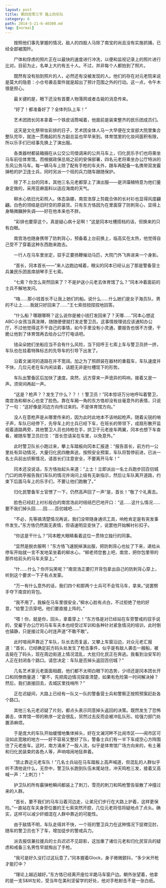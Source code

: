 ```yaml
---
layout: post
title: 第四百零三节 路上的乐队
category: 6
path: 2014-5-21-6-40300.md
tag: [normal]
---
```


　　按照他们事先掌握的情况，敌人的四股人马除了南宝的尚且没有实施抓捕，已经全部被围歼。

　　尸体和俘虏的照片正在以最快的速度进行冲洗，以便和监视记录上的照片进行比对。目前为止，名单上大约有五十人。不过，并非每个人都拍到了照片。

　　既然有没有拍到照片的人，必然还有没被发现的人。他们的存在对元老院来说是莫大的隐患：小仓号袭击案件就是超出了预计范围之外的行动。这一点，令午木很是担心。

　　最关键的是，眼下还没有首要人物落网或者击毙的消息传来。

　　“好了！都准备好了？全体列队上车！”

　　艺术团团长冈本拿着一个铁皮话筒喊着，他面前是装束整齐的民乐团成员们。

　　这天是文化祭带妆彩排的日子，艺术团全体人马一大早便在文宣部大院里集合整队完毕，就连一贯晚起的东方副总监也早早来到。体育馆里的化妆间面积有限，所以乐手们已经事先换上了演出服。

　　各类器材都装箱捆在从公交公司借调来的公共马车上，归化民乐手们也将乘坐马车前往体育馆。而根据政保总局之前的安保部署，四名元老将乘坐办公厅特派的东风公务马车。每一辆马车上除了配有手枪的车夫外，跟车再配备一名携带双发霰弹枪的护卫连士兵，同时另派一个班的兵力随车跟随保护。

　　除了不上台的冈本，其他三名元老都穿上了演出服——是洪璜楠特意为他们量身定做的，采用亚麻面料以适应海南的天气。

　　柳水心依旧光彩照人。体态袅娜，南宫浩穿上剪裁合体的长衬衫也显得风度翩翩。白色的领结是旧时空的原装货。只有东方恪因为在里面穿了防刺背心，显得上身略微臃肿失调——好在他本来也不胖。

　　“彩排也要穿这个。真是疑心病十足啊！”这是冈本吐槽搭档的话，但换来的只有白眼。

　　南宫浩也随身携带了防刺背心，预备着上台前换上，临高实在太热，他觉得自己受不了穿着这种东西跑来跑去。

　　一行人在马车里坐定，驭手正要扬鞭催动马匹，大院门外飞奔进来一个身影。

　　“首长，冈本首长——”来人边跑边喊着，眼尖的冈本已经认出了那是警备营士兵兼民乐团首席胡琴手王七索。

　　“七索？你怎么突然回来了？不是护送小元老去体育馆了么？”冈本冲着面前的士兵不解地发问。

　　“嗨……那小钱首长不让我上她们的船。说什么……什么她们是女子海员队，男的不让上……我就只好回来了……”王七索扭扭捏捏地回答。

　　“什么船？哪跟哪啊？这么说你是被小钱打发回来了？天哪……”冈本心想这ABC小女孩当真泼辣，随随便便就打发走警卫员。这事情按理说应该通知办公厅，不过他觉得这不干自己的事情，如今手里没有小灵通，要报告也很不方便，干脆让他到了体育馆再去给办公厅打电话吧。

　　钱朵朵她们坐船应当不会有什么风险，当下招呼王七索上车与警卫员挤一挤，车队也在挂着特殊标志的先导车的引导下出发了。

　　沿着文澜河的道路在并不宽阔。加之为了照顾装在器材的重载车，车队速度并不快，几位元老在车内闲谈着，话题无非是吐槽现下的形势。

　　车队出警备区后加快了速度。突然，远方穿来一声诡异的鸣响，接着又是一声。须臾间再起一声。

　　“这是？枪声？？发生了什么？？！！警卫员！”冈本惊讶万分地呼叫着警卫，南宫浩和柳水心也变了脸色。靠在车厢一角的东方恪却没有丝毫意外的表情，只说了一句：“这好像是河边方向传过来的。不是体育馆方向。”

　　没人在意枪声是从哪里传来的，因为此时此地本不该响起枪声。随着尖锐的哨子声，车队已经停下，先导车上的士兵已经下车，在班长的带领下，成扇形散开监视着道路两旁，其他警卫人员也持枪在手，拱卫于元老座车两翼，冈本也想下车查看，被随车警卫员拦住：“首长您请呆在车里，以免意外。”

　　此时警卫队长小跑过来，攀上车踏板向冈本汇报道：“报告首长，前方约一公里处有异动情况，大量归化民四散奔逃，按照安全预案，车队将暂停前进，已派一名士兵前出侦察情况，请首长们注意安全，不要离开马车！”

　　冈本还没说话，东方恪抬起头来道：“上士！立即派出一名士兵跑步回百仞城门口的岗亭报告我们车队的情况并询问上级有无新指示，然后让车队离开道路，约束下后面马车上的乐手们，不要让他们跑散了。”

　　归化民警备军士官愣了一下，仍然高声回了一声“是，首长！”敬了个礼离去。

　　脸色已经赶上衬衫般白的南宫浩此时结结巴巴地开口：“这……这什么情况……要不我们掉头回……回……百仞城吧……”

　　“不必，先等搞清楚情况再说，我们没带随身通讯工具，响枪肯定是有突发事件发生。”东方恪仍然面无表情，但语速明显变快了，说罢他开始解衬衫扣子。

　　“你这是干什么？”冈本瞪大眼睛看着这位一贯特立独行的同事。

　　“显然是脱衣服啊！”东方恪飞速脱掉演出服，把防刺背心也扯了下来，递给从停车开始就一言不发地呆坐着的柳水心，“柳老师您套上吧，南宫，把你包里带的那件给前头的马车夫穿上。”

　　“什……什么？你开玩笑呢？”南宫浩正要打开背包拿出自己的防刺背心穿上，听到这个要求一下子有点发蒙。

　　“万一有什么意外的话，我们四个和那两个士兵可不会驾马车，拿来。”说罢劈手夺下南宫的背包。

　　“我不用了，我躲在马车里很安全，”柳水心脸有点白，不过拒绝了他的好意，“给警卫员穿吧。他们要直接上阵的。”

　　“喂！你，就是你，回头，拿着穿上！”东方恪是对已经站在车旁警戒的驭手说的，受雇于办公厅的马车车夫本也经受过军训和各种针对紧急情况的培训，此时倒也镇静，只是接过背心时连声道“不敢不敢”。

　　此时喧闹声靠近了车队，队长去而复返，又攀上车窗沿边，对众元老汇报道：“首长，已经确定前方码头处发生了枪击事件，似乎是有敌人袭击一艘船，被击毙在了码头，现在周边街道上情况混乱，大批归化民正在奔逃。我看到治安军的人正在封闭各个路口。请您决定：车队是否掉头返回百仞城？”

　　几名艺术家元老面面相觑，他们都不太明白眼下的态势，少顷还是冈本团长开口和同僚商量道：“要不，先把周边情况探查清楚，如果有危险第一时间解决掉？然后，我们直接回去，去城区里找哨所？”

　　正在迟疑间，大路上已经有一队又一队的警备营士兵和警察正按照预案赶赴各个路口。

　　其他三名元老迟疑了片刻，都点头表示同意掉头返回的决策。既然发生了恐怖袭击，体育馆一带的秩序一定会很乱，贸然过去反而会被冲乱队形。给强力部门处置添麻烦。

　　于是庞大的车队开始缓慢地集体掉头，好在文澜河畔不比闹市区——闹市区可没如此宽敞的地方——好不容易又整好了队，警备士兵们有一半下车成空心方阵围住了元老座车。这时，南方涌来了一股人流，似乎是体育馆广场方向来的，有土著和归化民装束的各色人等，声响喧闹地狂奔着。

　　“禁止靠近元老车队！”几名士兵站在马车踏板上高声喊道，但混乱的人群似乎听不清他说什么，无奈中，警卫队长跑到队伍末尾站住，冲天鸣枪三发，接着又高喊一声：“上刺刀！”

　　护卫队的所有霰弹枪瞬间都装上了刺刀，雪亮的刺刀和鸣枪警告驱散了冲撞过来的人群。

　　“首长，要不我们的马车沿着河边走，让弟兄们步行在大路上护着，这样更保险。”一直站在车夫身旁位置的王七索突然开腔，几位元老将信将疑地点了点头。确实，这样可以减少奸细混在人群中靠近的可能性。

　　由于敌情不明，车队走得并不快，一个班的警卫兵力在这种情况下捉襟见肘，随车的警卫员也下了车，增加徒步的警戒兵力。

　　派去报信兼拉援兵的士兵迟迟不见踪影，这加重了诸位元老和归化民官兵的疑虑和戒备三名男性早就掏出了手枪。

　　“我可是好久没打过这玩意了。”冈本握着Glock，身子微微颤抖，“多少米开枪才能打中？

　　“理论上越近越好。”东方恪已经离开座位半跪马车窗户边。朝外张望着，他拿的是一支S&W左轮，受当年在美利坚留学的好处，他对手枪射击不是一张白纸。

